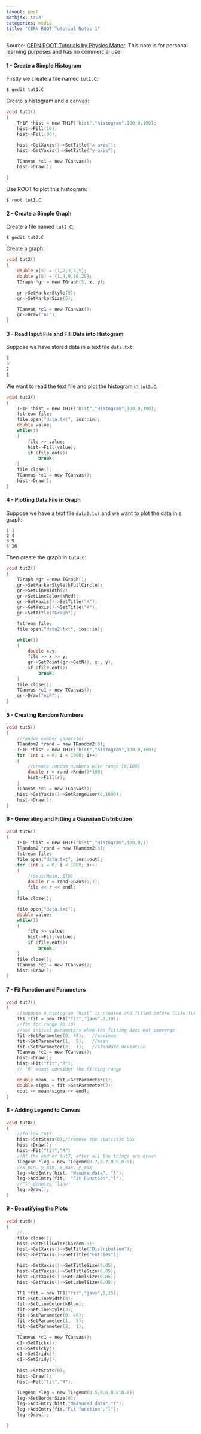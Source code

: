 ```yaml
---
layout: post
mathjax: true
categories: media
title: "CERN ROOT Tutorial Notes 1"
---
```


Source: [CERN ROOT Tutorials by Physics Matter](https://www.youtube.com/watch?v=KPz-dNjdx40&list=PLLybgCU6QCGWLdDO4ZDaB0kLrO3m). This note is for personal learning purposes and has no commercial use.
#### 1 - Create a Simple Histogram
Firstly we create a file named `tut1.C`:
```
$ gedit tut1.C
```
Create a histogram and a canvas:
```c
void tut1()
{
    TH1F *hist = new TH1F("hist","histogram",100,0,100);
    hist->Fill(10);
    hist->Fill(90);

    hist->GetXaxis()->SetTitle("x-axis");
    hist->GetYaxis()->SetTitle("y-axis");

    TCanvas *c1 = new TCanvas();
    hist->Draw();

}
```
Use ROOT to plot this histogram:
```
$ root tut1.C
```

#### 2 - Create a Simple Graph
Create a file named `tut2.C`:
```
$ gedit tut2.C
```
Create a graph:
```c
void tut2()
{
    double x[5] = {1,2,3,4,5};
    double y[5] = {1,4,9,16,25};
    TGraph *gr = new TGraph(5, x, y);

    gr->SetMarkerStyle(5);
    gr->SetMarkerSize(5);

    TCanvas *c1 = new TCanvas();
    gr->Draw("AL");
}
```

#### 3 - Read Input File and Fill Data into Histogram
Suppose we have stored data in a text file `data.txt`:
```txt
2
5
7
1
```
We want to read the text file and plot the histogram in `tut3.C`:
```c
void tut3()
{
    TH1F *hist = new TH1F("hist","Histogram",100,0,100);  
    fstream file;
    file.open("data.txt", ios::in);
    double value;
    while(1)
    {
        file >> value;
        hist->Fill(value);
        if (file.eof())
            break;
    }
    file.close();
    TCanvas *c1 = new TCanvas();
    hist->Draw();
}
```

#### 4 - Plotting Data File in Graph
Suppose we have a text file `data2.txt` and we want to plot the data in a graph:
```
1 1
2 4
3 9
4 16
```
Then create the graph in `tut4.C`:
```c
void tut2()
{
    TGraph *gr = new TGraph();
    gr->SetMarkerStyle(kFullCircle);
    gr->SetLineWidth(2);
    gr->SetLineColor(kRed);
    gr->GetXaxis()->SetTitle("X");
    gr->GetYaxis()->SetTitle("Y");
    gr->SetTitle("Graph");

    fstream file;
    file.open("data2.txt", ios::in);

    while(1)
    {
        double x,y;
        file >> x >> y;
        gr->SetPoint(gr->GetN(), x , y);
        if (file.eof())
            break;
    }
    file.close();
    TCanvas *c1 = new TCanvas();
    gr->Draw("ALP");
}
```

#### 5 - Creating Random Numbers
```c
void tut5()
{
    //random number generator
    TRandom2 *rand = new TRandom2(0);
    TH1F *hist = new TH1F("hist","histogram",100,0,100);
    for (int i = 0; i < 1000; i++)
    {
        //create random numbers with range [0,100]
        double r = rand->Rndm()*100;
        hist->Fill(r);
    }
    TCanvas *c1 = new TCanvas();
    hist->GetYaxis()->SetRangeUser(0,1000);
    hist->Draw();
}
```


#### 6 - Generating and Fitting a Gaussian Distribution
```c
void tut6()
{
    TH1F *hist = new TH1F("hist","Histogram",100,0,1)
    TRandom2 *rand = new TRandom2(3);
    fstream file;
    file.open("data.txt", ios::out);
    for (int i = 0; i < 1000; i++)
    {
        //Gaus(Mean, STD)
        double r = rand->Gaus(5,1);
        file << r << endl;
    }
    file.close();

    file.open("data.txt");
    double value;
    while(1)
    {
        file >> value;
        hist->Fill(value);
        if (file.eof())
            break;
    }
    file.close();
    TCanvas *c1 = new TCanvas();
    hist->Draw();
}
```

#### 7 - Fit Function and Parameters
```c
void tut7()
{
    //suppose a histogram "hist" is created and filled before (like tut6.C)
    TF1 *fit = new TF1("fit","gaus",0,10);
    //fit for range [0,10]
    //set initial parameters when the fitting does not converge
    fit->SetParameter(0, 40);   //maximum
    fit->SetParameter(1,  5);   //mean
    fit->SetParameter(2,  1);   //standard deviation
    TCanvas *c1 = new TCanvas();
    hist->Draw();
    hist->Fit("fit","R");
    // "R" means consider the fitting range

    double mean  = fit->GetParameter(1);
    double sigma = fit->GetParameter(2);
    cout << mean/sigma << endl;
}
```

#### 8 - Adding Legend to Canvas
```c
void tut8()
{
    //follow tut7
    hist->SetStats(0);//remove the statistic box
    hist->Draw();
    hist->Fit("fit","R")
    //At the end of tut7, after all the things are drawn
    TLegend *leg = new TLegend(0.7,0.7,0.9,0.9);
    //x_min, y_min, x_max, y_max
    leg->AddEntry(hist, "Masure data", "l");
    leg->AddEntry(fit,  "Fit FUnction","l");
    //"l" denotes "line"
    leg->Draw();
}
```

#### 9 - Beautifying the Plots
```c
void tut9()
{
    //...
    file.close();
    hist->SetFillColor(kGreen-9);
    hist->GetXaxis()->SetTitle("Distribution");
    hist->GetYaxis()->SetTitle("Entries");

    hist->GetXaxis()->SetTitleSize(0.05);
    hist->GetYaxis()->SetTitleSize(0.05);
    hist->GetXaxis()->SetLabelSize(0.05);
    hist->GetYaxis()->SetLabelSize(0.05);

    TF1 *fit = new TF1("fit","gaus",0,15);
    fit->SetLineWidth(3);
    fit->SetLineColor(kBlue);
    fit->SetLineStyle(3);
    fit->SetParameter(0, 40); 
    fit->SetParameter(1,  5); 
    fit->SetParameter(2,  1);

    TCanvas *c1 = new TCanvas();
    c1->SetTickx();
    c1->SetTicky();
    c1->SetGridx();
    c1->SetGridy();
    
    hist->SetStats(0);
    hist->Draw();
    hist->Fit("fit","R");

    TLegend *leg = new TLegend(0.5,0.6,0.8,0.8);
    leg->SetBorderSize(0);
    leg->AddEntry(hist,"Measured data","f");
    leg->AddEntry(fit,"Fit function","l");
    leg->Draw();

}
```
